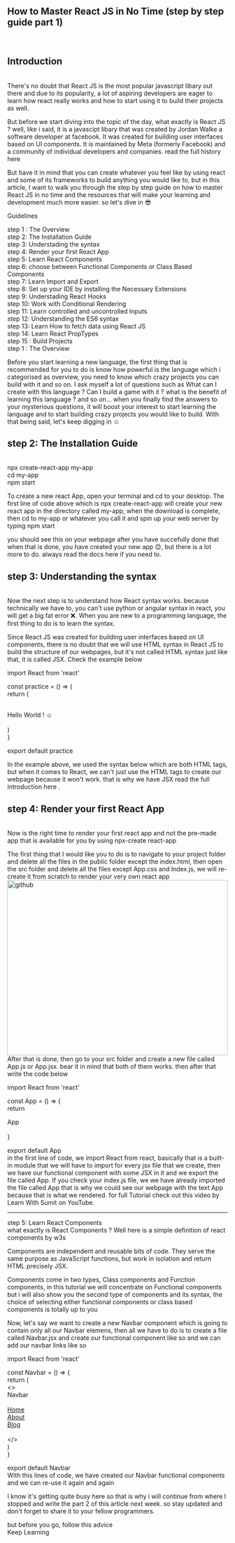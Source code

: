 <h2>How to Master React JS in No Time (step by step guide part 1)</h2></br>
<h2>Introduction</h2></br>
There's no doubt that React JS is the most popular javascript libary out there and due to its popularity, a lot of aspiring developers are eager to learn how react really works and how to start using it to build their projects as well.</br>

But before we start diving into the topic of the day, what exactly is React JS ? well, like i said, it is a javascipt libary that was created by Jordan Walke a software developer at facebook. It was created for building user interfaces based on UI components. It is maintained by Meta (formerly Facebook) and a community of individual developers and companies. read the full history here</br>

But have it in mind that you can create whatever you feel like by using react and some of its frameworks to build anything you would like to, but in this article, I want to walk you through the step by step guide on how to master React JS in no time and the resources that will make your learning and development much more easier. so let's dive in 😎</br>

Guidelines</br>

step 1 : The Overview</br>
step 2: The Installation Guide</br>
step 3: Understading the syntax</br>
step 4: Render your first React App</br>
step 5: Learn React Components</br>
step 6: choose between Functional Components or Class Based Components</br>
step 7: Learn Import and Export</br>
step 8: Set up your IDE by installing the Necessary Extensions</br>
step 9: Understading React Hooks</br>
step 10: Work with Conditional Rendering</br>
step 11: Learn controlled and uncontrolled Inputs</br>
step 12: Understanding the ES6 syntax</br>
step 13: Learn How to fetch data using React JS</br>
step 14: Learn React PropTypes</br>
step 15 : Build Projects</br>
step 1 : The Overview</br>

Before you start learning a new language, the first thing that is recommended for you to do is know how powerful is the language which i categorised as overview, you need to know which crazy projects you can build with it and so on. I ask myself a lot of questions such as What can I create with this language ? Can I build a game with it ? what is the benefit of learning this language ? and so on... when you finally find the answers to your mysterious questions, it will boost your interest to start learning the language and to start building crazy projects you would like to build. With that being said, let's keep digging in ☺</br>

<h2>step 2: The Installation Guide</h2></br>
npx create-react-app my-app</br>
cd my-app</br>
npm start</br>

To create a new react App, open your terminal and cd to your desktop. The first line of code above which is npx create-react-app will create your new react app in the directory called my-app, when the download is complete, then cd to my-app or whatever you call it and spin up your web server by typing npm start</br>

you should see this on your webpage after you have succefully done that</br>
when that is done, you have created your new app 😊, but there is a lot more to do. always read the docs here if you need to.</br>

<h2>step 3: Understanding the syntax</h2></br>
Now the next step is to understand how React syntax works. because technically we have to, you can't use python or angular syntax in react, you will get a big fat error ❌. When you are new to a programming language, the first thing to do is to learn the syntax.</br>

Since React JS was created for building user interfaces based on UI components, there is no doubt that we will use HTML syntax in React JS to build the structure of our webpages, but it's not called HTML syntax just like that, it is called JSX. Check the example below</br>

import React from 'react'</br>

const practice = () => {</br>
  return (</br>
    <div></br>
        <h>Hello World ! ☺</h></br>
    </div></br>
  )</br>
}</br>

export default practice</br>

In the example above, we used the syntax below which are both HTML tags, but when it comes to React, we can't just use the HTML tags to create our webpage because it won't work. that is why we have JSX read the full introduction here .</br>

<h2>step 4: Render your first React App</h2></br>
Now is the right time to render your first react app and not the pre-made app that is available for you by using npx-create react-app</br>

The first thing that I would like you to do is to navigate to your project folder and delete all the files in the public folder except the index.html, then open the src folder and delete all the files except App.css and Index.js, we will re-create it from scratch to render your very own react app</br>
<img src='https://cdn.hashnode.com/res/hashnode/image/upload/v1654761902555/ROkT-VBdT.jpg?auto=compress,format&format=webp' alt='github' width="100%" height='400'>
After that is done, then go to your src folder and create a new file called App.js or App.jsx. bear it in mind that both of them works. then after that write the code below</br>

import React from 'react'</br>

const App = () => {</br>
  return <div>App</div></br>
}</br>

export default App</br>
in the first line of code, we import React from react, basically that is a built-in module that we will have to import for every jsx file that we create, then we have our functional component with some JSX in it and we export the file called App. If you check your index.js file, we we have already imported the file called App that is why we could see our webpage with the text App because that is what we rendered. for full Tutorial check out this video by Learn With Sumit on YouTube.</br>

<hr>step 5: Learn React Components</h2></br>
what exactly is React Components ? Well here is a simple definition of react components by w3s</br>

Components are independent and reusable bits of code. They serve the same purpose as JavaScript functions, but work in isolation and return HTML precisely JSX.</br>

Components come in two types, Class components and Function components, in this tutorial we will concentrate on Functional components but i will also show you the second type of components and its syntax, the choice of selecting either functional components or class based components is totally up to you</br>

Now, let's say we want to create a new Navbar component which is going to contain only all our Navbar elemens, then all we have to do is to create a file called Navbar.jsx and create our functional component like so and we can add our navbar links like so</br>

import React from 'react'</br>

const Navbar = () => {</br>
  return (</br>
    <></br>
      <d>Navbar</d></br>
      <u></br>
        <l>Home</l></br>
        <l>About</l></br>
        <l>Blog</l></br>
      </u></br>
    </></br>
  )</br>
}</br>

export default Navbar</br>
With this lines of code, we have created our Navbar functional components and we can re-use it again and again</br>

I know it's getting quite busy here so that is why i will continue from where I stopped and write the part 2 of this article next week. so stay updated and don't forget to share it to your fellow programmers.</br>

but before you go, follow this advice</br>
Keep Learning
